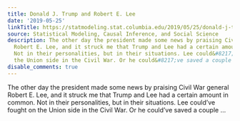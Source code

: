 ```yaml
---
title: Donald J. Trump and Robert E. Lee
date: '2019-05-25'
linkTitle: https://statmodeling.stat.columbia.edu/2019/05/25/donald-j-trump-and-robert-e-lee/
source: Statistical Modeling, Causal Inference, and Social Science
description: The other day the president made some news by praising Civil War general
  Robert E. Lee, and it struck me that Trump and Lee had a certain amount in common.
  Not in their personalities, but in their situations. Lee could&#8217;ve fought on
  the Union side in the Civil War. Or he could&#8217;ve saved a couple ...
disable_comments: true
---
```

The other day the president made some news by praising Civil War general Robert E. Lee, and it struck me that Trump and Lee had a certain amount in common. Not in their personalities, but in their situations. Lee could&#8217;ve fought on the Union side in the Civil War. Or he could&#8217;ve saved a couple ...